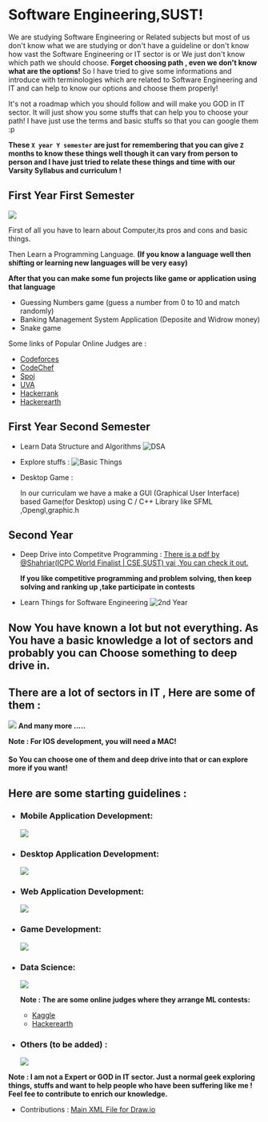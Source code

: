 # Software Engineering,SUST!

We are studying Software Engineering or Related subjects but most of us don't know what we are studying or don't have a guideline or don't know how vast the Software Engineering or IT sector is or We just don't know which path we should choose. **Forget choosing path , even we don't know what are the options!**
So I have tried to give some informations and introduce with terminologies which are related to Software Engineering and IT and can help to know our options and choose them properly!

It's not a roadmap which you should follow and will make you GOD in IT sector. It will just show you some stuffs that can help you to choose your path! I have just use the terms and basic stuffs so that you can google them :p

**These `X year Y semester` are just for remembering that you can give `Z` months to know these things well though it can vary from person to person and I have just tried to relate these things and time with our Varsity Syllabus and curriculum !**

## First Year First Semester

![](assets/1_1.png)

First of all you have to learn about Computer,its pros and cons and basic things.

Then Learn a Programming Language.
**(If you know a language well then shifting or learning new languages will be very easy)**

**After that you can make some fun projects like game or application using that language**

- Guessing Numbers game (guess a number from 0 to 10 and match randomly) 
- Banking Management System Application (Deposite and Widrow money)
- Snake game


Some links of Popular Online Judges are :

- [Codeforces](https://codeforces.com)
- [CodeChef](https://www.codechef.com)
- [Spoj](https://www.spoj.com)
- [UVA](https://uhunt.onlinejudge.org)
- [Hackerrank](https://www.hackerrank.com)
- [Hackerearth](https://www.hackerearth.com])

## First Year Second Semester

- Learn Data Structure and Algorithms
  ![DSA](assets/DSA.png)

* Explore stuffs :
  ![Basic Things](assets/basic_stuffs.png)

- Desktop Game :

    In our curriculam we have a make a GUI (Graphical User Interface) based Game(for Desktop) using C / C++ Library like SFML ,Opengl,graphic.h

## Second Year

- Deep Drive into Competitve Programming  :
  [There is a pdf by @Shahriar(ICPC World Finalist | CSE,SUST) vai ,You can check it out.](assets/Dhaka-Regional-Raw-Syllabus-Sheet1.pdf)

  **If you like competitive programming and problem solving, then keep solving and ranking up ,take participate in contests**

- Learn Things for Software Engineering
  ![2nd Year](assets/2nd_yr.png)


## Now You have known a lot but not everything. As You have a basic knowledge a lot of sectors and probably you can Choose something to deep drive in.


## There are a lot of sectors in IT , Here are some of them :

![](assets/Sectors.png)  **And many more .....**

**Note : For IOS development, you will need a MAC!**

#### So You can choose one of them and deep drive into that or can explore more if you want!




## Here are some starting guidelines :

- ### Mobile Application Development:
    ![](assets/Mobile_dev.png)

- ### Desktop Application Development:
    ![](assets/Desktop_dev.png)

- ### Web Application Development:
    ![](assets/Web_dev.png)


- ### Game Development:
    ![](assets/Game_dev.png)

- ### Data Science:
    ![](assets/DS.png)

    **Note : The are some online judges where they arrange ML contests:**
    - [Kaggle](https://www.kaggle.com/)
    - [Hackerearth](https://www.hackerearth.com/challenges/)


- ### Others (to be added) :
    ![](assets/others.png)



**Note : I am not a Expert or GOD in IT sector. Just a normal geek exploring things, stuffs and want to help people who have been suffering like me ! Feel fee to contribute to enrich our knowledge.**

- Contributions : [Main XML File for Draw.io](https://drive.google.com/file/d/1p-rENmOOQ5x_pAISXUDn3W_tE4j0R_f3/view?usp=sharing)